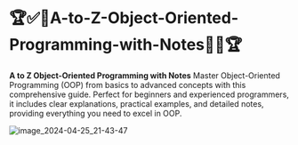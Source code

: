 # 🏆✅🎢A-to-Z-Object-Oriented-Programming-with-Notes🚀✅🏆
**A to Z Object-Oriented Programming with Notes**  Master Object-Oriented Programming (OOP) from basics to advanced concepts with this comprehensive guide. Perfect for beginners and experienced programmers, it includes clear explanations, practical examples, and detailed notes, providing everything you need to excel in OOP.

![image_2024-04-25_21-43-47](https://github.com/user-attachments/assets/2547fdc0-7fef-493a-a57f-c60d3d24eeef)
